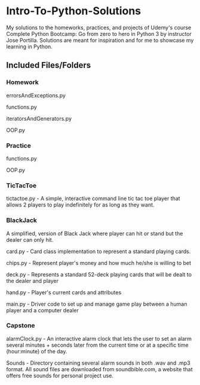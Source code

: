 # Intro-To-Python-Solutions

My solutions to the homeworks, practices, and projects of Udemy's course Complete Python Bootcamp: Go from zero to hero in Python 3 by instructor Jose Portilla. Solutions are meant for inspiration and for me to showcase my learning in Python.

## Included Files/Folders

### Homework

errorsAndExceptions.py 

functions.py

iteratorsAndGenerators.py

OOP.py

### Practice

functions.py

OOP.py

### TicTacToe

tictactoe.py - A simple, interactive command line tic tac toe player that allows 2 players to play indefinitely for as long as they want.

### BlackJack

A simplified, version of Black Jack where player can hit or stand but the dealer can only hit.  

card.py - Card class implementation to represent a standard playing cards.

chips.py - Represent player's money and how much he/she is willing to bet

deck.py - Represents a standard 52-deck playing cards that will be dealt to the dealer and player

hand.py - Player's current cards and attributes

main.py - Driver code to set up and manage game play between a human player and a computer dealer

### Capstone

alarmClock.py - An interactive alarm clock that lets the user to set an alarm several minutes + seconds later from the current time or at a specific time (hour:minute) of the day. 

Sounds - Directory containing several alarm sounds in both .wav and .mp3 format. All sound files are downloaded from soundbible.com, a website that offers free sounds for personal project use. 
